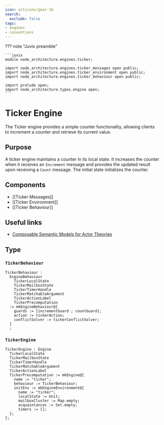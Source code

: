 ```yaml
---
icon: octicons/gear-16
search:
  exclude: false
tags:
- engines
- conventions
---
```


??? note "Juvix preamble"

    ```juvix
    module node_architecture.engines.ticker;

    import node_architecture.engines.ticker_messages open public;
    import node_architecture.engines.ticker_environment open public;
    import node_architecture.engines.ticker_behaviour open public;

    import prelude open;
    import node_architecture.types.engine open;
    ```

# Ticker Engine

The Ticker engine provides a simple counter functionality, allowing
clients to increment a counter and retrieve its current value.

## Purpose

A ticker engine maintains a counter in its local state. It increases the counter
when it receives an `Increment` message and provides the updated result upon
receiving a `Count` message. The initial state initializes the counter.

## Components

- [[Ticker Messages]]
- [[Ticker Environment]]
- [[Ticker Behaviour]]

## Useful links

- [Composable Semantic Models for Actor Theories](https://citeseerx.ist.psu.edu/document?repid=rep1&type=pdf&doi=18475015c7c46d38292833ddda32dc88b5655160)

## Type

### `TickerBehaviour`

<!-- --8<-- [start:TickerBehaviour] -->
```juvix
TickerBehaviour :
  EngineBehaviour
    TickerLocalState
    TickerMailboxState
    TickerTimerHandle
    TickerMatchableArgument
    TickerActionLabel
    TickerPrecomputation
  := mkEngineBehaviour@{
    guards := [incrementGuard ; countGuard];
    action := tickerAction;
    conflictSolver := tickerConflictSolver;
  }
  ;
```
<!-- --8<-- [end:TickerBehaviour] -->

### `TickerEngine`

<!-- --8<-- [start:TickerEngine] -->
```juvix
TickerEngine : Engine
  TickerLocalState
  TickerMailboxState
  TickerTimerHandle
  TickerMatchableArgument
  TickerActionLabel
  TickerPrecomputation := mkEngine@{
    name := "ticker";
    behaviour := TickerBehaviour;
    initEnv := mkEngineEnvironment@{
      name := "ticker";
      localState := Unit;
      mailboxCluster := Map.empty;
      acquaintances := Set.empty;
      timers := [];
  };
};
```
<!-- --8<-- [end:TickerEngine] -->
